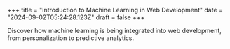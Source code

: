 +++
title = "Introduction to Machine Learning in Web Development"
date = "2024-09-02T05:24:28.123Z"
draft = false
+++

  Discover how machine learning is being integrated into web development, from personalization to predictive analytics.
        